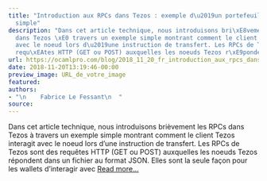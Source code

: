 ```yaml
---
title: "Introduction aux RPCs dans Tezos : exemple d\u2019un portefeuille (wallet)
  simple"
description: "Dans cet article technique, nous introduisons bri\xE8vement les RPCs
  dans Tezos \xE0 travers un exemple simple montrant comment le client Tezos interagit
  avec le noeud lors d\u2019une instruction de transfert. Les RPCs de Tezos sont des
  requ\xEAtes HTTP (GET ou POST) auxquelles les noeuds Tezos r\xE9pondent da..."
url: https://ocamlpro.com/blog/2018_11_20_fr_introduction_aux_rpcs_dans_tezos_exemple_dun_portefeuille_wallet_simple
date: 2018-11-20T13:19:46-00:00
preview_image: URL_de_votre_image
featured:
authors:
- "\n    Fabrice Le Fessant\n  "
source:
---
```


<p>Dans cet article technique, nous introduisons bri&egrave;vement les RPCs dans Tezos &agrave; travers un exemple simple montrant comment le client Tezos
interagit avec le noeud lors d&rsquo;une instruction de transfert. Les RPCs de Tezos sont des requ&ecirc;tes HTTP (GET ou POST) auxquelles les noeuds Tezos
r&eacute;pondent dans un fichier au format JSON. Elles sont la seule fa&ccedil;on pour les wallets d&rsquo;interagir avec <a href="https://ocamlpro.com/2018/11/15/an-introduction-to-tezos-rpcs-a-basic-wallet/">Read more&hellip;</a></p>

